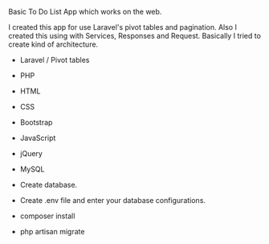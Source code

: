 Basic To Do List App which works on the web.

I created this app for use Laravel's pivot tables and pagination.
Also I created this using with Services, Responses and Request.
Basically I tried to create kind of architecture.

* Laravel / Pivot tables
* PHP
* HTML
* CSS
* Bootstrap
* JavaScript
* jQuery
* MySQL

* Create database.
* Create .env file and enter your database configurations.
* composer install
* php artisan migrate

